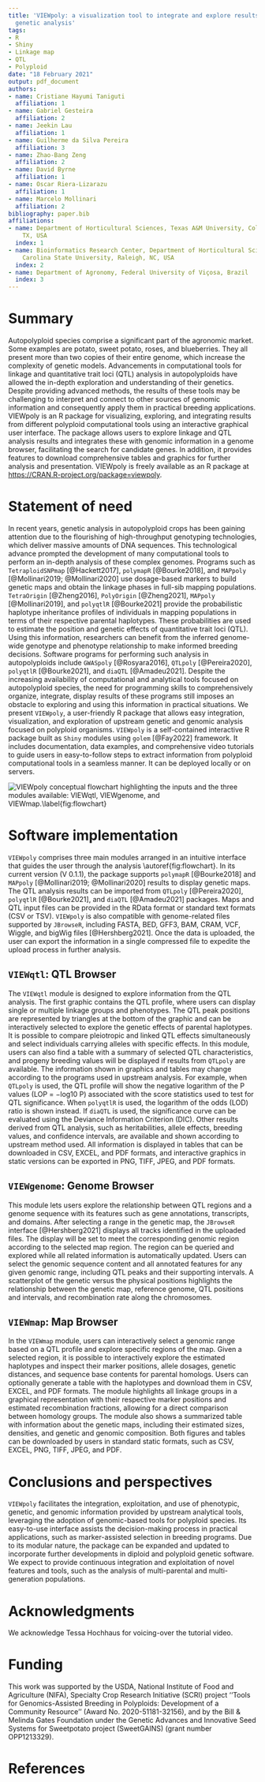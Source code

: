 ```yaml
---
title: 'VIEWpoly: a visualization tool to integrate and explore results of polyploid
  genetic analysis'
tags:
- R
- Shiny
- Linkage map
- QTL
- Polyploid
date: "18 February 2021"
output: pdf_document
authors:
- name: Cristiane Hayumi Taniguti
  affiliation: 1
- name: Gabriel Gesteira
  affiliation: 2
- name: Jeekin Lau
  affiliation: 1
- name: Guilherme da Silva Pereira
  affiliation: 3
- name: Zhao-Bang Zeng
  affiliation: 2
- name: David Byrne
  affiliation: 1
- name: Oscar Riera-Lizarazu
  affiliation: 1
- name: Marcelo Mollinari
  affiliation: 2
bibliography: paper.bib
affiliations:
- name: Department of Horticultural Sciences, Texas A&M University, College Station,
    TX, USA
  index: 1
- name: Bioinformatics Research Center, Department of Horticultural Sciences, North
    Carolina State University, Raleigh, NC, USA
  index: 2
- name: Department of Agronomy, Federal University of Viçosa, Brazil
  index: 3
---
```


# Summary

Autopolyploid species comprise a significant part of the agronomic market. Some examples are potato, sweet potato, roses, and blueberries. They all present more than two copies of their entire genome, which increase the complexity of genetic models. Advancements in computational tools for linkage and quantitative trait loci (QTL) analysis in autopolyploids have allowed the in-depth exploration and understanding of their genetics. Despite providing advanced methods, the results of these tools may be challenging to interpret and connect to other sources of genomic information and consequently apply them in practical breeding applications. VIEWpoly is an R package for visualizing, exploring, and integrating results from different polyploid computational tools using an interactive graphical user interface. The package allows users to explore linkage and QTL analysis results and integrates these with genomic information in a genome browser, facilitating the search for candidate genes. In addition, it provides features to download comprehensive tables and graphics for further analysis and presentation. VIEWpoly is freely available as an R package at https://CRAN.R-project.org/package=viewpoly.

# Statement of need

In recent years, genetic analysis in autopolyploid crops has been gaining attention due to the flourishing of high-throughput genotyping technologies, which deliver massive amounts of DNA sequences. This technological advance prompted the development of many computational tools to perform an in-depth analysis of these complex genomes. Programs such as `TetraploidSNPmap` [@Hackett2017], `polymapR` [@Bourke2018], and `MAPpoly` [@Mollinari2019; @Mollinari2020] use dosage-based markers to build genetic maps and obtain the linkage phases in full-sib mapping populations. `TetraOrigin` [@Zheng2016], `PolyOrigin` [@Zheng2021], `MAPpoly` [@Mollinari2019], and `polyqtlR` [@Bourke2021] provide the probabilistic haplotype inheritance profiles of individuals in mapping populations in terms of their respective parental haplotypes. These probabilities are used to estimate the position and genetic effects of quantitative trait loci (QTL). Using this information, researchers can benefit from the inferred genome-wide genotype and phenotype relationship to make informed breeding decisions. Software programs for performing such analysis in autopolyploids include `GWASpoly` [@Rosyara2016], `QTLpoly` [@Pereira2020], `polyqtlR` [@Bourke2021], and `diaQTL` [@Amadeu2021]. Despite the increasing availability of computational and analytical tools focused on autopolyploid species, the need for programming skills to comprehensively organize, integrate, display results of these programs still imposes an obstacle to exploring and using this information in practical situations. We present `VIEWpoly`, a user-friendly R package that allows easy integration, visualization, and exploration of upstream genetic and genomic analysis focused on polyploid organisms. `VIEWpoly` is a self-contained interactive R package built as `Shiny` modules using `golem` [@Fay2022] framework. It includes documentation, data examples, and comprehensive video tutorials to guide users in easy-to-follow steps to extract information from polyploid computational tools in a seamless manner. It can be deployed locally or on servers.

![`VIEWpoly` conceptual flowchart highlighting the inputs and the three modules available: `VIEWqtl`, `VIEWgenome`, and `VIEWmap`.\label{fig:flowchart}](viewpoly-flowchart.png)

# Software implementation

`VIEWpoly` comprises three main modules arranged in an intuitive interface that guides the user through the analysis \autoref{fig:flowchart}. In its current version (V 0.1.1), the package supports `polymapR` [@Bourke2018] and `MAPpoly` [@Mollinari2019; @Mollinari2020] results to display genetic maps. The QTL analysis results can be imported from `QTLpoly` [@Pereira2020], `polyqtlR` [@Bourke2021], and `diaQTL` [@Amadeu2021] packages. Maps and QTL input files can be provided in the RData format or standard text formats (CSV or TSV). `VIEWpoly` is also compatible with genome-related files supported by `JBrowseR`, including FASTA, BED, GFF3, BAM, CRAM, VCF, Wiggle, and bigWig files [@Hershberg2021]. Once the data is uploaded, the user can export the information in a single compressed file to expedite the upload process in further analysis.

## `VIEWqtl`: QTL Browser

The `VIEWqtl` module is designed to explore information from the QTL analysis. The first graphic contains the QTL profile, where users can display single or multiple linkage groups and phenotypes. The QTL peak positions are represented by triangles at the bottom of the graphic and can be interactively selected to explore the genetic effects of parental haplotypes. It is possible to compare pleiotropic and linked QTL effects simultaneously and select individuals carrying alleles with specific effects. In this module, users can also find a table with a summary of selected QTL characteristics, and progeny breeding values will be displayed if results from `QTLpoly` are available.
The information shown in graphics and tables may change according to the programs used in upstream analysis. For example, when `QTLpoly` is used, the QTL profile will show the negative logarithm of the P values (LOP = −log10 P) associated with the score statistics used to test for QTL significance. When `polyqtlR` is used, the logarithm of the odds (LOD) ratio is shown instead. If `diaQTL` is used, the significance curve can be evaluated using the Deviance Information Criterion (DIC). Other results derived from QTL analysis, such as heritabilities, allele effects, breeding values, and confidence intervals, are available and shown according to upstream method used. All information is displayed in tables that can be downloaded in CSV, EXCEL, and PDF formats, and interactive graphics in static versions can be exported in PNG, TIFF, JPEG, and PDF formats.

## `VIEWgenome`: Genome Browser

This module lets users explore the relationship between QTL regions and a genome sequence with its features such as gene annotations, transcripts, and domains. After selecting a range in the genetic map, the `JBrowseR` interface [@Hershberg2021] displays all tracks identified in the uploaded files. The display will be set to meet the corresponding genomic region according to the selected map region. The region can be queried and explored while all related information is automatically updated. Users can select the genomic sequence content and all annotated features for any given genomic range, including QTL peaks and their supporting intervals. A scatterplot of the genetic versus the physical positions highlights the relationship between the genetic map, reference genome, QTL positions and intervals, and recombination rate along the chromosomes.

## `VIEWmap`: Map Browser

In the `VIEWmap` module, users can interactively select a genomic range based on a QTL profile and explore specific regions of the map. Given a selected region, it is possible to interactively explore the estimated haplotypes and inspect their marker positions, allele dosages, genetic distances, and sequence base contents for parental homologs. Users can optionally generate a table with the haplotypes and download them in CSV, EXCEL, and PDF formats. The module highlights all linkage groups in a graphical representation with their respective marker positions and estimated recombination fractions, allowing for a direct comparison between homology groups. The module also shows a summarized table with information about the genetic maps, including their estimated sizes, densities, and genetic and genomic composition. Both figures and tables can be downloaded by users in standard static formats, such as CSV, EXCEL, PNG, TIFF, JPEG, and PDF.

# Conclusions and perspectives

`VIEWpoly` facilitates the integration, exploitation, and use of phenotypic, genetic, and genomic information provided by upstream analytical tools, leveraging the adoption of genomic-based tools for polyploid species. Its easy-to-use interface assists the decision-making process in practical applications, such as marker-assisted selection in breeding programs. Due to its modular nature, the package can be expanded and updated to incorporate further developments in diploid and polyploid genetic software. We expect to provide continuous integration and exploitation of novel features and tools, such as the analysis of multi-parental and multi-generation populations.

#	Acknowledgments

We acknowledge Tessa Hochhaus for voicing-over the tutorial video.

# Funding

This work was supported by the USDA, National Institute of Food and Agriculture (NIFA), Specialty Crop Research Initiative (SCRI) project ‘‘Tools for Genomics-Assisted Breeding in Polyploids: Development of a Community Resource’’ (Award No. 2020-51181-32156), and by the Bill & Melinda Gates Foundation under the Genetic Advances and Innovative Seed Systems for Sweetpotato project (SweetGAINS) (grant number OPP1213329).

# References
